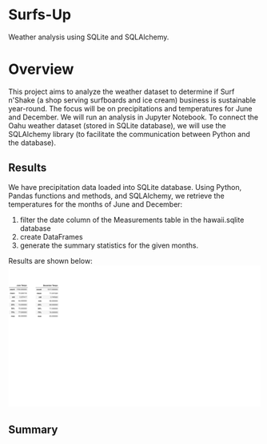 # Surfs-Up
Weather analysis using SQLite and SQLAlchemy.

# Overview

This project aims to analyze the weather dataset to determine if Surf n'Shake (a shop serving surfboards and ice cream) business is sustainable year-round. The focus will be on precipitations and temperatures for June and December. We will run an analysis in Jupyter Notebook. To connect the Oahu weather dataset (stored in SQLite database), we will use the SQLAlchemy library (to facilitate the communication between Python and the database).

## Results

We have precipitation data loaded into SQLite database. Using Python, Pandas functions and methods, and SQLAlchemy, we retrieve the temperatures for the months of June and December:

1. filter the date column of the Measurements table in the hawaii.sqlite database 
2. create DataFrames
3. generate the summary statistics for the given months.

Results are shown below:
![temps_stats_Jun_Dec.png](https://github.com/NadzeyaAudzeichuk/surfs-up/blob/main/Results/temp_stats_Jun_Dec.png)

## Summary
